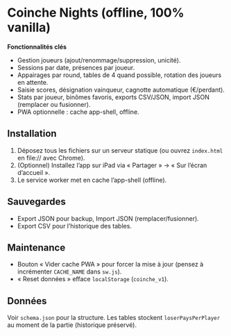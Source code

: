 # Coinche Nights (offline, 100% vanilla)

**Fonctionnalités clés**
- Gestion joueurs (ajout/renommage/suppression, unicité).
- Sessions par date, présences par joueur.
- Appairages par round, tables de 4 quand possible, rotation des joueurs en attente.
- Saisie scores, désignation vainqueur, cagnotte automatique (€/perdant).
- Stats par joueur, binômes favoris, exports CSV/JSON, import JSON (remplacer ou fusionner).
- PWA optionnelle : cache app-shell, offline.

## Installation
1. Déposez tous les fichiers sur un serveur statique (ou ouvrez `index.html` en file:// avec Chrome).
2. (Optionnel) Installez l’app sur iPad via « Partager » → « Sur l’écran d’accueil ».
3. Le service worker met en cache l’app-shell (offline).

## Sauvegardes
- Export JSON pour backup, Import JSON (remplacer/fusionner).
- Export CSV pour l’historique des tables.

## Maintenance
- Bouton « Vider cache PWA » pour forcer la mise à jour (pensez à incrémenter `CACHE_NAME` dans `sw.js`).
- « Reset données » efface `localStorage` (`coinche_v1`).

## Données
Voir `schema.json` pour la structure. Les tables stockent `loserPaysPerPlayer` au moment de la partie (historique préservé).
